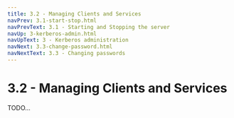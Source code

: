 ```yaml
---
title: 3.2 - Managing Clients and Services
navPrev: 3.1-start-stop.html
navPrevText: 3.1 - Starting and Stopping the server
navUp: 3-kerberos-admin.html
navUpText: 3 - Kerberos administration
navNext: 3.3-change-password.html
navNextText: 3.3 - Changing passwords
---
```


# 3.2 - Managing Clients and Services

 TODO...